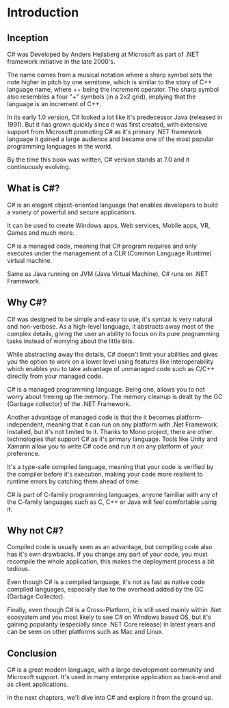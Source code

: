 # Introduction

## Inception

C# was Developed by Anders Hejlsberg at Microsoft as part of .NET framework initiative in the late 2000's.

The name comes from a musical notation where a sharp symbol sets the note higher in pitch by one semitone, which is similar to the story of C++ language name, where ++ being the increment operator. 
The sharp symbol also resembles a four "+" symbols (in a 2x2 grid), implying that the language is an increment of C++.

In its early 1.0 version, C# looked a lot like it's predecessor Java (released in 1991). 
But it has grown quickly since it was first created, with extensive support from Microsoft promoting C# as it's primary .NET framework language it gained a large audience and became one of the most popular programming languages in the world.

By the time this book was written, C# version stands at 7.0 and it continuously evolving.

## What is C#?

C# is an elegant object-oriented language that enables developers to build a variety of powerful and secure applications.

It can be used to create Windows apps, Web services, Mobile apps, VR, Games and much more.

C# is a managed code, meaning that C# program requires and only executes under the management of a CLR (Common Language Runtime) virtual machine.

Same as Java running on JVM (Java Virtual Machine), C# runs on .NET Framework.

## Why C#?

C# was designed to be simple and easy to use, it's syntax is very natural and non-verbose. As a high-level language, it abstracts away most of the complex details, giving the user an ability to focus on its pure programming tasks instead of worrying about the little bits.

While abstracting away the details, C# doesn't limit your abilities and gives you the option to work on a lower level using features like Interoperability which enables you to take advantage of unmanaged code such as C/C++ directly from your managed code. 

C# is a managed programming language. Being one, allows you to not worry about freeing up the memory. The memory cleanup is dealt by the GC (Garbage collector) of the .NET Framework. 

Another advantage of managed code is that the it becomes platform-independent, meaning that it can run on any platform with .Net Framework installed, but it's not limited to it. Thanks to Mono project, there are other technologies that support C# as it's primary language. Tools like Unity and Xamarin allow you to write C# code and run it on any platform of your preference.

It's a type-safe compiled language, meaning that your code is verified by the compiler before it's execution, making your code more resilient to runtime errors by catching them ahead of time.

C# is part of C-family programming languages, anyone familiar with any of the C-family languages such as C, C++ or Java will feel comfortable using it.

## Why not C#?

Compiled code is usually seen as an advantage, but compiling code also has it's own drawbacks. If you change any part of your code, you must recompile the whole application, this makes the deployment process a bit tedious.

Even though C# is a compiled language, it's not as fast as native code compiled languages, especially due to the overhead added by the GC (Garbage Collector).

Finally, even though C# is a Cross-Platform, it is still used mainly within .Net ecosystem and you most likely to see C# on Windows based OS, but it's gaining popularity (especially since .NET Core release) in latest years and can be seen on other platforms such as Mac and Linux.

## Conclusion

C# is a great modern language, with a large development community and Microsoft support.
It's used in many enterprise application as back-end and as client applications.

In the next chapters, we'll dive into C# and explore it from the ground up.
